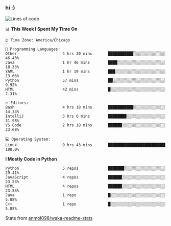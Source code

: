 ### hi :)

<!--START_SECTION:waka-->
![Lines of code](https://img.shields.io/badge/From%20Hello%20World%20I%27ve%20Written-799422%20lines%20of%20code-blue)

📊 **This Week I Spent My Time On** 

```text
⌚︎ Time Zone: America/Chicago

💬 Programming Languages: 
Other                    4 hrs 30 mins       ███████████░░░░░░░░░░░░░░   46.43% 
Java                     1 hr 46 mins        ████░░░░░░░░░░░░░░░░░░░░░   18.33% 
YAML                     1 hr 19 mins        ███░░░░░░░░░░░░░░░░░░░░░░   13.66% 
Python                   57 mins             ██░░░░░░░░░░░░░░░░░░░░░░░   9.92% 
HTML                     42 mins             █░░░░░░░░░░░░░░░░░░░░░░░░   7.31%

🔥 Editors: 
Bash                     4 hrs 18 mins       ███████████░░░░░░░░░░░░░░   44.33% 
IntelliJ                 3 hrs 6 mins        ████████░░░░░░░░░░░░░░░░░   31.98% 
VS Code                  2 hrs 18 mins       ██████░░░░░░░░░░░░░░░░░░░   23.68%

💻 Operating System: 
Linux                    9 hrs 43 mins       █████████████████████████   100.0%

```

**I Mostly Code in Python** 

```text
Python                   5 repos             ███████░░░░░░░░░░░░░░░░░░   29.41% 
JavaScript               4 repos             ██████░░░░░░░░░░░░░░░░░░░   23.53% 
HTML                     4 repos             ██████░░░░░░░░░░░░░░░░░░░   23.53% 
Java                     1 repo              █░░░░░░░░░░░░░░░░░░░░░░░░   5.88% 
C++                      1 repo              █░░░░░░░░░░░░░░░░░░░░░░░░   5.88%

```



<!--END_SECTION:waka-->

Stats from [anmol098/waka-readme-stats](https://github.com/anmol098/waka-readme-stats)